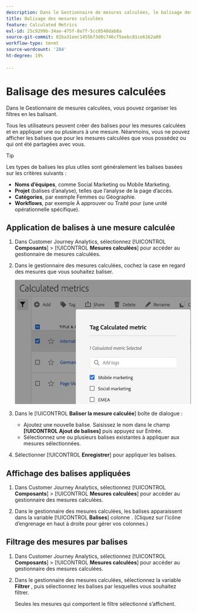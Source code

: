 ```yaml
---
description: Dans le Gestionnaire de mesures calculées, le balisage des segments permet de les organiser.
title: Balisage des mesures calculées
feature: Calculated Metrics
exl-id: 25c9299b-34ae-475f-8e7f-5cc8540dab8a
source-git-commit: 82ba31eec1455bf3d0c746cf5eebc81ce6162a00
workflow-type: tm+mt
source-wordcount: '284'
ht-degree: 19%

---
```


# Balisage des mesures calculées

Dans le Gestionnaire de mesures calculées, vous pouvez organiser les filtres en les balisant.

Tous les utilisateurs peuvent créer des balises pour les mesures calculées et en appliquer une ou plusieurs à une mesure. Néanmoins, vous ne pouvez afficher les balises que pour les mesures calculées que vous possédez ou qui ont été partagées avec vous.

>[!TIP]
>
>Les types de balises les plus utiles sont généralement les balises basées sur les critères suivants :
>
>* **Noms d’équipes**, comme Social Marketing ou Mobile Marketing.
>* **Projet** (balises d’analyse), telles que l’analyse de la page d’accès.
>* **Catégories**, par exemple Femmes ou Géographie.
>* **Workflows**, par exemple À approuver ou Traité pour (une unité opérationnelle spécifique).


## Application de balises à une mesure calculée

1. Dans Customer Journey Analytics, sélectionnez [!UICONTROL **Composants**] > [!UICONTROL **Mesures calculées**] pour accéder au gestionnaire de mesures calculées.

1. Dans le gestionnaire des mesures calculées, cochez la case en regard des mesures que vous souhaitez baliser.

   ![](assets/cm_add_tags.png)

1. Dans le [!UICONTROL **Baliser la mesure calculée**] boîte de dialogue :

   * Ajoutez une nouvelle balise. Saisissez le nom dans le champ **[!UICONTROL Ajout de balises]** puis appuyez sur Entrée.
   * Sélectionnez une ou plusieurs balises existantes à appliquer aux mesures sélectionnées.

1. Sélectionner [!UICONTROL **Enregistrer**] pour appliquer les balises.

## Affichage des balises appliquées

1. Dans Customer Journey Analytics, sélectionnez [!UICONTROL **Composants**] > [!UICONTROL **Mesures calculées**] pour accéder au gestionnaire des mesures calculées.

1. Dans le gestionnaire des mesures calculées, les balises apparaissent dans la variable [!UICONTROL **Balises**] colonne . (Cliquez sur l’icône d’engrenage en haut à droite pour gérer vos colonnes.)

## Filtrage des mesures par balises

1. Dans Customer Journey Analytics, sélectionnez [!UICONTROL **Composants**] > [!UICONTROL **Mesures calculées**] pour accéder au gestionnaire des mesures calculées.

1. Dans le gestionnaire des mesures calculées, sélectionnez la variable **Filtrer** , puis sélectionnez les balises par lesquelles vous souhaitez filtrer.

   Seules les mesures qui comportent le filtre sélectionné s’affichent.

